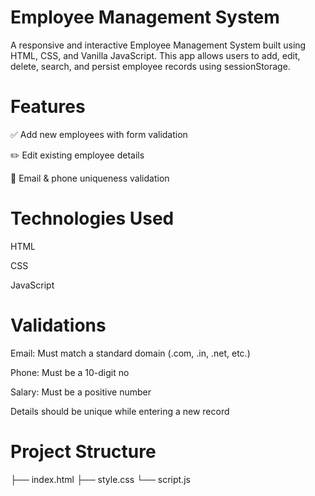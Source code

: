 # Employee Management System
A responsive and interactive Employee Management System built using HTML, CSS, and Vanilla JavaScript. This app allows users to add, edit, delete, search, and persist employee records using sessionStorage.

#  Features
✅ Add new employees with form validation

✏️ Edit existing employee details

🔐 Email & phone uniqueness validation


# Technologies Used
HTML

CSS

JavaScript 

# Validations
Email: Must match a standard domain (.com, .in, .net, etc.)

Phone: Must be a 10-digit no

Salary: Must be a positive number

Details should be unique while entering a new record


# Project Structure

├── index.html
├── style.css
└── script.js




